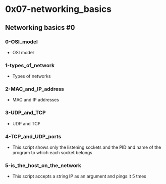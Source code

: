 # 0x07-networking_basics

## Networking basics #0
### 0-OSI_model
* OSI model

### 1-types_of_network
* Types of networks

### 2-MAC_and_IP_address
* MAC and IP addresses

### 3-UDP_and_TCP
* UDP and TCP

### 4-TCP_and_UDP_ports
* This script shows only the listening sockets and the PID and name of the program to which each socket belongs

### 5-is_the_host_on_the_network
* This script accepts a string IP as an argument and pings it 5 tmes

